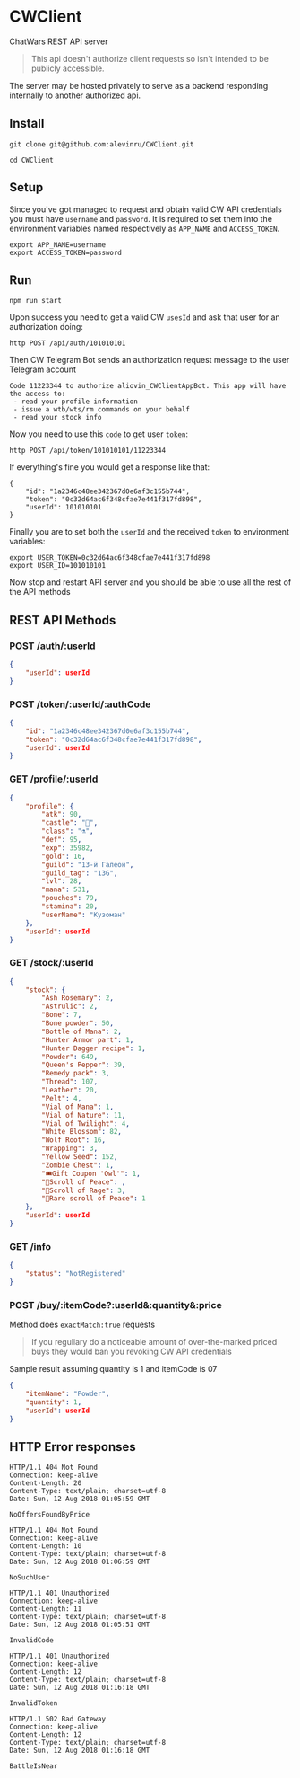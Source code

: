 # CWClient

ChatWars REST API server

> This api doesn't authorize client requests so isn't intended to be publicly accessible.

The server may be hosted privately to serve as a backend responding internally to another authorized api.

## Install

```Shell
git clone git@github.com:alevinru/CWClient.git

cd CWClient
```

## Setup

Since you've got managed to request and obtain valid CW API credentials you must have `username` and `password`.
It is required to set them into the environment variables named respectively as `APP_NAME` and `ACCESS_TOKEN`.

```Shell
export APP_NAME=username
export ACCESS_TOKEN=password
```

## Run

```Shell
npm run start
```

Upon success you need to get a valid CW `usesId` and ask that user for an authorization doing:

```
http POST /api/auth/101010101
```

Then CW Telegram Bot sends an authorization request message to the user Telegram account

```
Code 11223344 to authorize aliovin_CWClientAppBot. This app will have the access to:
 - read your profile information
 - issue a wtb/wts/rm commands on your behalf
 - read your stock info
```

Now you need to use this `code` to get user `token`:

```
http POST /api/token/101010101/11223344
```

If everything's fine you would get a response like that:

```
{
    "id": "1a2346c48ee342367d0e6af3c155b744",
    "token": "0c32d64ac6f348cfae7e441f317fd898",
    "userId": 101010101
}
```

Finally you are to set both the `userId` and the received `token` to environment variables:

```shell
export USER_TOKEN=0c32d64ac6f348cfae7e441f317fd898
export USER_ID=101010101
```

Now stop and restart API server and you should be able to use all the rest of the API methods

## REST API Methods

### POST /auth/:userId

```json
{
    "userId": userId
}
```  

### POST /token/:userId/:authCode

```json
{
    "id": "1a2346c48ee342367d0e6af3c155b744",
    "token": "0c32d64ac6f348cfae7e441f317fd898",
    "userId": userId
}
``` 

### GET /profile/:userId

```json
{
    "profile": {
        "atk": 90,
        "castle": "🐢",
        "class": "⚗️",
        "def": 95,
        "exp": 35982,
        "gold": 16,
        "guild": "13-й Галеон",
        "guild_tag": "13G",
        "lvl": 28,
        "mana": 531,
        "pouches": 79,
        "stamina": 20,
        "userName": "Кузоман"
    },
    "userId": userId
}
```

### GET /stock/:userId

```json
{
    "stock": {
        "Ash Rosemary": 2,
        "Astrulic": 2,
        "Bone": 7,
        "Bone powder": 50,
        "Bottle of Mana": 2,
        "Hunter Armor part": 1,
        "Hunter Dagger recipe": 1,
        "Powder": 649,
        "Queen's Pepper": 39,
        "Remedy pack": 3,
        "Thread": 107,
        "Leather": 20,
        "Pelt": 4,
        "Vial of Mana": 1,
        "Vial of Nature": 11,
        "Vial of Twilight": 4,
        "White Blossom": 82,
        "Wolf Root": 16,
        "Wrapping": 3,
        "Yellow Seed": 152,
        "Zombie Chest": 1,
        "🎟Gift Coupon 'Owl'": 1,
        "📕Scroll of Peace": ,
        "📕Scroll of Rage": 3,
        "📗Rare scroll of Peace": 1
    },
    "userId": userId
}
```

### GET /info

```json
{
    "status": "NotRegistered"
}
```

### POST /buy/:itemCode?:userId&:quantity&:price

Method does `exactMatch:true` requests

> If you regullary do a noticeable amount of over-the-marked priced buys they would ban you revoking CW API credentials

Sample result assuming quantity is 1 and itemCode is 07

```json
{
    "itemName": "Powder",
    "quantity": 1,
    "userId": userId
}
```

## HTTP Error responses

```
HTTP/1.1 404 Not Found
Connection: keep-alive
Content-Length: 20
Content-Type: text/plain; charset=utf-8
Date: Sun, 12 Aug 2018 01:05:59 GMT

NoOffersFoundByPrice
```

```
HTTP/1.1 404 Not Found
Connection: keep-alive
Content-Length: 10
Content-Type: text/plain; charset=utf-8
Date: Sun, 12 Aug 2018 01:06:59 GMT

NoSuchUser
```

```
HTTP/1.1 401 Unauthorized
Connection: keep-alive
Content-Length: 11
Content-Type: text/plain; charset=utf-8
Date: Sun, 12 Aug 2018 01:05:51 GMT

InvalidCode
```

```
HTTP/1.1 401 Unauthorized
Connection: keep-alive
Content-Length: 12
Content-Type: text/plain; charset=utf-8
Date: Sun, 12 Aug 2018 01:16:18 GMT

InvalidToken
```

```
HTTP/1.1 502 Bad Gateway
Connection: keep-alive
Content-Length: 12
Content-Type: text/plain; charset=utf-8
Date: Sun, 12 Aug 2018 01:16:18 GMT

BattleIsNear
```
